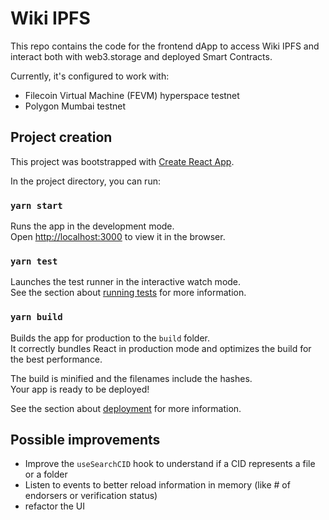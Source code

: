 # Wiki IPFS

This repo contains the code for the frontend dApp to access Wiki IPFS and interact both with web3.storage and deployed Smart Contracts.

Currently, it's configured to work with:

* Filecoin Virtual Machine (FEVM) hyperspace testnet
* Polygon Mumbai testnet

## Project creation

This project was bootstrapped with [Create React App](https://github.com/facebook/create-react-app).

In the project directory, you can run:

### `yarn start`

Runs the app in the development mode.\
Open [http://localhost:3000](http://localhost:3000) to view it in the browser.

### `yarn test`

Launches the test runner in the interactive watch mode.\
See the section about [running tests](https://facebook.github.io/create-react-app/docs/running-tests) for more information.

### `yarn build`

Builds the app for production to the `build` folder.\
It correctly bundles React in production mode and optimizes the build for the best performance.

The build is minified and the filenames include the hashes.\
Your app is ready to be deployed!

See the section about [deployment](https://facebook.github.io/create-react-app/docs/deployment) for more information.

## Possible improvements

* Improve the `useSearchCID` hook to understand if a CID represents a file or a folder
* Listen to events to better reload information in memory (like # of endorsers or verification status)
* refactor the UI

